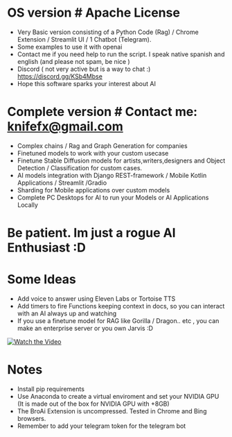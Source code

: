 # OS version # Apache License
- Very Basic version consisting of a Python Code (Rag) / Chrome Extension / Streamlit UI / 1 Chatbot (Telegram).  
- Some examples to use it with openai
- Contact me if you need help to run the script. I speak native spanish and english (and please not spam, be nice )
- Discord ( not very active but is a way to chat :) https://discord.gg/KSb4Mbse
- Hope this software sparks your interest about AI


# Complete version # Contact me: knifefx@gmail.com

- Complex chains / Rag and Graph Generation for companies
- Finetuned models to work with your custom usecase
- Finetune Stable Diffusion models for artists,writers,designers and Object Detection / Classification for custom cases.
- AI models integration with Django REST-framework / Mobile Kotlin Applications / Streamlit /Gradio
- Sharding for Mobile applications over custom models
- Complete PC Desktops for AI to run your Models or AI Applications Locally


# Be patient. Im just a rogue AI Enthusiast :D
# Some Ideas

- Add voice to answer using Eleven Labs or Tortoise TTS
- Add timers to fire Functions keeping context in docs, so you can interact with an AI always up and watching
- If you use a finetune model for RAG like Gorilla / Dragon.. etc , you can make an enterprise server or you own Jarvis :D 


[![Watch the Video](https://img.youtube.com/vi/k5qUyoJ8bEg/0.jpg)](https://www.youtube.com/watch?v=k5qUyoJ8bEg)




# Notes

 - Install pip requirements
 - Use Anaconda to create a virtual enviroment and set your NVIDIA GPU (It is made out of the box for NVIDIA GPU with +8GB)
 - The BroAi Extension is uncompressed. Tested in Chrome and Bing browsers.
 - Remember to add your telegram token for the telegram bot